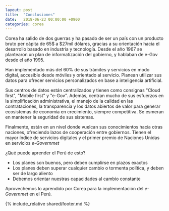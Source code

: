 ```yaml
---
layout: post
title:  "Conclusiones"
date:   2018-06-23 00:00:00 +0900
categories: corea
---
```


Corea ha salido de dos guerras y ha pasado de ser un país con un producto bruto per cápita de 65$ a $27mil dólares, gracias a su orientación hacia el desarrollo basado en industria y tecnología. Desde el año 1967 se plantearon un plan de informatización del gobierno, y hablaban de e-Gov desde el año 1995. 

Han implementado más del 60% de sus trámites y servicios en modo digital, accesible desde móviles y orientado al servicio. Planean utilizar sus datos para ofrecer servicios personalizados en base a inteligencia artificial. 

Sus centros de datos están centralizados y tienen como consignas "Cloud first", "Mobile first" y "e-Gov". Además, centran mucho de sus esfuerzos en la simplificación administrativa, el manejo de la calidad en las contrataciones, la transparencia y los datos abiertos de valor para generar ecosistemas de economía en crecimiento, siempre competitiva. Se esmeran en mantener la seguridad de sus sistemas. 

Finalmente, están en un nivel donde vuelcan sus conocimientos hacia otras naciones, ofreciendo lazos de cooperación entre gobiernos. Tienen el mayor índice de servicios digitales y el primer premio de Naciones Unidas en servicios _e-Governmet_

¿Qué puede aprender el Perú de esto?
- Los planes son buenos, pero deben cumplirse en plazos exactos
- Los planes deben superar cualquier cambio o tormenta política, y deben ser de largo aliento
- Debemos orientar nuestras capacidades al cambio constante

Aprovechemos lo aprendido por Corea para la implementación del _e-Governmet_ en el Perú.


{% include_relative shared/footer.md %}
